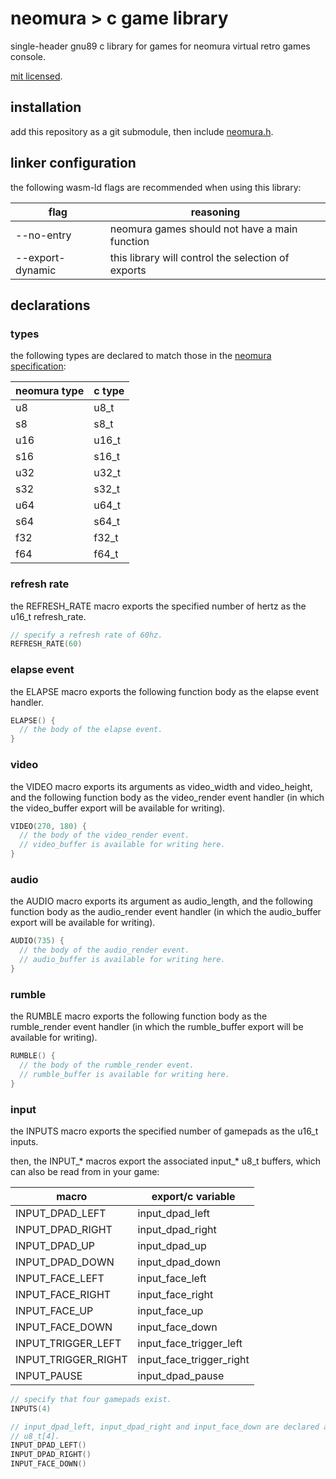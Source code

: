 # neomura > c game library

single-header gnu89 c library for games for neomura virtual retro games console.

[mit licensed](./license.md).

## installation

add this repository as a git submodule, then include [neomura.h](./neomura.h).

## linker configuration

the following wasm-ld flags are recommended when using this library:

| flag             | reasoning                                          |
| ---------------- | -------------------------------------------------- |
| --no-entry       | neomura games should not have a main function      |
| --export-dynamic | this library will control the selection of exports |

## declarations

### types

the following types are declared to match those in the [neomura specification](https://github.com/neomura/specification/blob/main/api.md#types):

| neomura type | c type |
| ------------ | ------ |
| u8           | u8_t   |
| s8           | s8_t   |
| u16          | u16_t  |
| s16          | s16_t  |
| u32          | u32_t  |
| s32          | s32_t  |
| u64          | u64_t  |
| s64          | s64_t  |
| f32          | f32_t  |
| f64          | f64_t  |

### refresh rate

the REFRESH_RATE macro exports the specified number of hertz as the u16_t
refresh_rate.

```c
// specify a refresh rate of 60hz.
REFRESH_RATE(60)
```

### elapse event

the ELAPSE macro exports the following function body as the elapse event
handler.

```c
ELAPSE() {
  // the body of the elapse event.
}
```

### video

the VIDEO macro exports its arguments as video_width and video_height, and the
following function body as the video_render event handler (in which the
video_buffer export will be available for writing).

```c
VIDEO(270, 180) {
  // the body of the video_render event.
  // video_buffer is available for writing here.
}
```

### audio

the AUDIO macro exports its argument as audio_length, and the following function
body as the audio_render event handler (in which the audio_buffer export will be
available for writing).

```c
AUDIO(735) {
  // the body of the audio_render event.
  // audio_buffer is available for writing here.
}
```

### rumble

the RUMBLE macro exports the following function body as the rumble_render event
handler (in which the rumble_buffer export will be available for writing).

```c
RUMBLE() {
  // the body of the rumble_render event.
  // rumble_buffer is available for writing here.
}
```

### input

the INPUTS macro exports the specified number of gamepads as the u16_t inputs.

then, the INPUT_* macros export the associated input_* u8_t buffers, which can
also be read from in your game:

| macro               | export/c variable        |
| ------------------- | ------------------------ |
| INPUT_DPAD_LEFT     | input_dpad_left          |
| INPUT_DPAD_RIGHT    | input_dpad_right         |
| INPUT_DPAD_UP       | input_dpad_up            |
| INPUT_DPAD_DOWN     | input_dpad_down          |
| INPUT_FACE_LEFT     | input_face_left          |
| INPUT_FACE_RIGHT    | input_face_right         |
| INPUT_FACE_UP       | input_face_up            |
| INPUT_FACE_DOWN     | input_face_down          |
| INPUT_TRIGGER_LEFT  | input_face_trigger_left  |
| INPUT_TRIGGER_RIGHT | input_face_trigger_right |
| INPUT_PAUSE         | input_dpad_pause         |

```c
// specify that four gamepads exist.
INPUTS(4)

// input_dpad_left, input_dpad_right and input_face_down are declared as
// u8_t[4].
INPUT_DPAD_LEFT()
INPUT_DPAD_RIGHT()
INPUT_FACE_DOWN()
```
